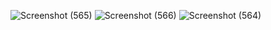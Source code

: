 ![Screenshot (565)](https://user-images.githubusercontent.com/130965326/237051435-659e115e-e4d3-4a2a-b8e8-806f6c2c7dea.png)
![Screenshot (566)](https://user-images.githubusercontent.com/130965326/237051452-72fa5414-81d9-40c3-b766-128d32ace73c.png)
![Screenshot (564)](https://user-images.githubusercontent.com/130965326/237051473-4098522e-af0d-4677-bbe0-e933b0bd8f9e.png)

